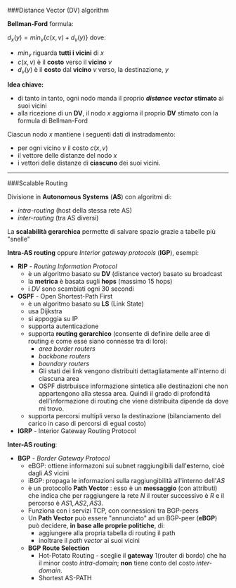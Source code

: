 ###Distance Vector (DV) algorithm


**Bellman-Ford** formula:

$d_x(y) = min_v\{c(x,v) + d_v(y)\}$ dove:

 - $min_v$ riguarda **tutti i vicini** di $x$
 - $c(x,v)$ è il **costo** verso il **vicino** $v$
 - $d_v(y)$ è il **costo** dal **vicino** $v$ verso, la destinazione, $y$

**Idea chiave:**

- di tanto in tanto, ogni nodo manda il proprio ***distance vector* stimato** ai suoi vicini
- alla ricezione di un **DV**, il nodo $x$ aggiorna il proprio **DV** stimato con la formula di Bellman-Ford
  
Ciascun nodo $x$ mantiene i seguenti dati di instradamento:

- per ogni vicino $v$ il costo $c(x,v)$
- il vettore delle distanze del nodo $x$
- i vettori delle distanze di **ciascuno** dei suoi vicini.

---

###Scalable Routing

Divisione in **Autonomous Systems** (**AS**) con algoritmi di:

- *intra-routing* (host della stessa rete AS)
- *inter-routing* (tra AS diversi)

La **scalabilità gerarchica** permette di salvare spazio grazie a tabelle più "snelle"
  
**Intra-AS routing** oppure *Interior gateway protocols* (**IGP**), esempi:

- **RIP** - *Routing Information Protocol*
  - è un algoritmo basato su **DV** (distance vector) basato su broadcast
  - la **metrica** è basata sugli **hops** (massimo 15 hops)
  - i *DV* sono scambiati ogni 30 secondi
- **OSPF** - Open Shortest-Path First
  - è un algoritmo basato su **LS** (Link State)
  - usa Dijkstra
  - si appoggia su IP
  - supporta autenticazione
  - supporta **routing gerarchico** (consente di definire delle aree di routing e come esse siano connesse tra di loro):
    - *area border routers*
    - *backbone routers*
    - *boundary routers*
    - Gli stati dei link vengono distribuiti dettagliatamente all'interno di ciascuna area
    - OSPF distrbuisce informazione sintetica alle destinazioni che non appartengono alla stessa area. Quindi il grado di profondità dell'informazione di routing che viene distribuita dipende da dove mi trovo.
  - supporta percorsi multipli verso la destinazione (bilanciamento del carico in caso di percorsi di egual costo)
- **IGRP** - Interior Gateway Routing Protocol

**Inter-AS routing**:

- **BGP** - *Border Gateway Protocol*
  - eBGP: ottiene informazoni sui subnet raggiungibili dall'**e**sterno, cioè dagli *AS* vicini
  - iBGP: propaga le informazioni sulla raggiungibilità all'**i**nterno dell'*AS*
  - è un protocollo **Path Vector** : esso è un **messaggio** (con attributi) che indica che per raggiungere la rete $N$ il router successivo è $R$ e il percorso è $AS1, AS2, AS3$.
  - Funziona con i servizi TCP, con connessioni tra BGP-peers
  - Un **Path Vector** può essere "annunciato" ad un BGP-peer (**eBGP**) può decidere, **in base alle proprie politiche**, di:
    - aggiungere alla propria tabella di routing il path
    - inoltrare il *path vector* ai suoi vicini
  - **BGP Route Selection**
    - Hot-Potato Routing - sceglie il  **gateway** 1(router di bordo) che ha il minor costo *intra-domain*; **non** tiene conto del costo *inter-domain*.
    - Shortest AS-PATH